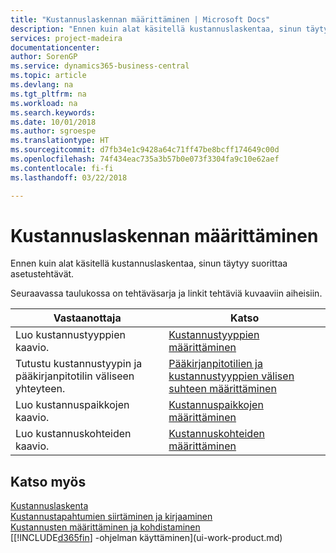 ```yaml
---
title: "Kustannuslaskennan määrittäminen | Microsoft Docs"
description: "Ennen kuin alat käsitellä kustannuslaskentaa, sinun täytyy suorittaa asetustehtävät."
services: project-madeira
documentationcenter: 
author: SorenGP
ms.service: dynamics365-business-central
ms.topic: article
ms.devlang: na
ms.tgt_pltfrm: na
ms.workload: na
ms.search.keywords: 
ms.date: 10/01/2018
ms.author: sgroespe
ms.translationtype: HT
ms.sourcegitcommit: d7fb34e1c9428a64c71ff47be8bcff174649c00d
ms.openlocfilehash: 74f434eac735a3b57b0e073f3304fa9c10e62aef
ms.contentlocale: fi-fi
ms.lasthandoff: 03/22/2018

---
```

# <a name="setting-up-cost-accounting"></a>Kustannuslaskennan määrittäminen
Ennen kuin alat käsitellä kustannuslaskentaa, sinun täytyy suorittaa asetustehtävät.  

 Seuraavassa taulukossa on tehtäväsarja ja linkit tehtäviä kuvaaviin aiheisiin.

|Vastaanottaja|Katso|  
|--------|---------|  
|Luo kustannustyyppien kaavio.|[Kustannustyyppien määrittäminen](finance-how-to-set-up-cost-types.md)|  
|Tutustu kustannustyypin ja pääkirjanpitotilin väliseen yhteyteen.|[Pääkirjanpitotilien ja kustannustyyppien välisen suhteen määrittäminen](finance-defining-the-relationship-between-cost-types-and-general-ledger-accounts.md)|  
|Luo kustannuspaikkojen kaavio.|[Kustannuspaikkojen määrittäminen](finance-how-to-set-up-cost-centers.md)|  
|Luo kustannuskohteiden kaavio.|[Kustannuskohteiden määrittäminen](finance-how-to-set-up-cost-objects.md)|  

## <a name="see-also"></a>Katso myös  
[Kustannuslaskenta](finance-manage-cost-accounting.md)  
[Kustannustapahtumien siirtäminen ja kirjaaminen](finance-transfer-and-post-cost-entries.md)   
[Kustannusten määrittäminen ja kohdistaminen](finance-define-and-allocate-costs.md)  
[[!INCLUDE[d365fin](includes/d365fin_md.md)] -ohjelman käyttäminen](ui-work-product.md)

